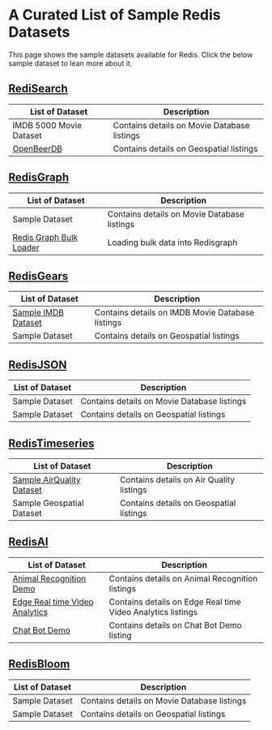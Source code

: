 # A Curated List of Sample Redis Datasets

This page shows the sample datasets available for Redis. Click the below sample dataset to lean more about it.



## [RediSearch](https://github.com/Redis-Developer/redis-datasets/tree/master/redisearch)


| List of Dataset | Description |
| --- | --- |
| IMDB 5000 Movie Dataset | Contains details on Movie Database listings |
| [OpenBeerDB](https://github.com/Redis-Developer/redis-datasets/tree/master/redisearch/openbeerdb) | Contains details on Geospatial listings |


## [RedisGraph](https://github.com/Redis-Developer/redis-datasets/blob/master/redisgraph/README.md)

| List of Dataset | Description |
| --- | --- |
| Sample  Dataset | Contains details on Movie Database listings |
| [Redis Graph Bulk Loader](https://github.com/Redis-Developer/redis-datasets/tree/master/redisgraph/redisgraph-bulk-loader) | Loading bulk data into Redisgraph |

## [RedisGears](https://github.com/Redis-Developer/redis-datasets/blob/master/redisgears/README.md)

| List of Dataset | Description |
| --- | --- |
| [Sample IMDB Dataset](https://github.com/Redis-Developer/redis-datasets/blob/master/redisgears/README.md) | Contains details on IMDB Movie Database listings |
| Sample  Dataset | Contains details on Geospatial listings |


## [RedisJSON](https://github.com/Redis-Developer/redis-datasets/blob/master/redisjson/README.md)

| List of Dataset | Description |
| --- | --- |
| Sample  Dataset | Contains details on Movie Database listings |
| Sample Dataset | Contains details on Geospatial listings |



## [RedisTimeseries](https://github.com/Redis-Developer/redis-datasets/blob/master/redistimeseries/README.md)

| List of Dataset | Description |
| --- | --- |
| [Sample AirQuality Dataset](https://github.com/Redis-Developer/redis-datasets/tree/master/redistimeseries/AirQualityUCI) | Contains details on Air Quality listings |
| Sample Geospatial  Dataset | Contains details on Geospatial listings |

## [RedisAI](https://github.com/Redis-Developer/redis-datasets/blob/master/redisai/README.md)


| List of Dataset | Description |
| --- | --- |
| [Animal Recognition Demo](https://github.com/Redis-Developer/redis-datasets/tree/master/redisai) | Contains details on Animal Recognition listings |
| [Edge Real time Video Analytics](https://github.com/Redis-Developer/redis-datasets/tree/master/redisai)| Contains details on Edge Real time Video Analytics listings |
| [Chat Bot Demo](https://github.com/Redis-Developer/redis-datasets/tree/master/redisai) | Contains details on Chat Bot Demo listing |

## [RedisBloom](https://github.com/Redis-Developer/redis-datasets/blob/master/redisbloom/README.md)

| List of Dataset | Description |
| --- | --- |
| Sample Dataset | Contains details on Movie Database listings |
| Sample  Dataset | Contains details on Geospatial listings |
